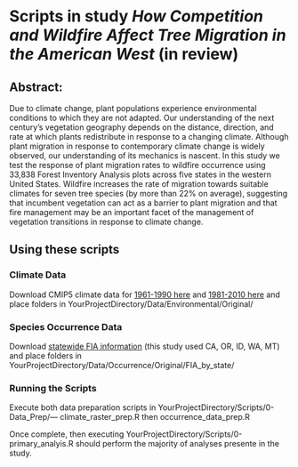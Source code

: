 # Scripts in study *How Competition and Wildfire Affect Tree Migration in the American West* (in review)
## Abstract:
Due to climate change, plant populations experience environmental conditions to which they are not adapted. Our understanding of the next century’s vegetation geography depends on the distance, direction, and rate at which plants redistribute in response to a changing climate. Although plant migration in response to contemporary climate change is widely observed, our understanding of its mechanics is nascent. In this study we test the response of plant migration rates to wildfire occurrence using 33,838 Forest Inventory Analysis plots across five states in the western United States. Wildfire increases the rate of migration towards suitable climates for seven tree species (by more than 22% on average), suggesting that incumbent vegetation can act as a barrier to plant migration and that fire management may be an important facet of the management of vegetation transitions in response to climate change.

## Using these scripts
### Climate Data
Download CMIP5 climate data for [1961-1990 here](http://www.cacpd.org/climate_normals/NA_NORM_6190_Bioclim_netCDF.7z) and [1981-2010 here](http://www.cacpd.org/climate_normals/NA_NORM_8110_Bioclim_netCDF.7z) and place folders in YourProjectDirectory/Data/Environmental/Original/

### Species Occurrence Data
Download [statewide FIA information](https://apps.fs.usda.gov/fia/datamart/CSV/datamart_csv.html) (this study used CA, OR, ID, WA, MT) and place folders in YourProjectDirectory/Data/Occurrence/Original/FIA_by_state/

### Running the Scripts
Execute both data preparation scripts in YourProjectDirectory/Scripts/0-Data_Prep/–– climate_raster_prep.R then occurrence_data_prep.R

Once complete, then executing YourProjectDirectory/Scripts/0-primary_analyis.R should perform the majority of analyses presente in the study.
